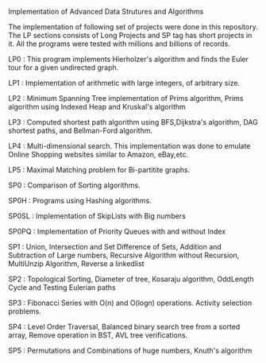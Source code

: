 Implementation of Advanced Data Strutures and Algorithms

The implementation of following set of projects were done in this repository. The LP sections consists of Long Projects and SP tag has short projects in it. All the programs were tested with millions and billions of records.

LP0 : This program implements Hierholzer's algorithm and finds the Euler tour for a given undirected graph.

LP1 : Implementation of arithmetic with large integers, of arbitrary size.

LP2 : Minimum Spanning Tree implementation of Prims algorithm, Prims algorithm using Indexed Heap and Kruskal's algorithm

LP3 : Computed shortest path algorithm using BFS,Dijkstra's algorithm, DAG shortest paths, and Bellman-Ford algorithm.

LP4 : Multi-dimensional search. This implementation was done to emulate Online Shopping websites similar to Amazon, eBay,etc.

LP5 : Maximal Matching problem for Bi-partitite graphs.

SP0 : Comparison of Sorting algorithms.

SP0H : Programs using Hashing algorithms.

SP0SL : Implementation of SkipLists with Big numbers

SP0PQ : Implementation of Priority Queues with and without Index

SP1 : Union, Intersection and Set Difference of Sets, Addition and Subtraction of Large numbers, Recursive Algorithm without Recursion, MultiUnzip Algorithm, Reverse a linkedlist

SP2 : Topological Sorting, Diameter of tree, Kosaraju algorithm, OddLength Cycle and Testing Eulerian paths

SP3 : Fibonacci Series with O(n) and O(logn) operations. Activity selection problems.

SP4 : Level Order Traversal, Balanced binary search tree from a sorted array, Remove operation in BST, AVL tree verifications.

SP5 : Permutations and Combinations of huge numbers, Knuth's algorithm
